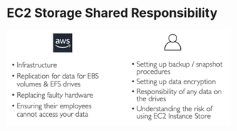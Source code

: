 # EC2 Storage Shared Responsibility

![EC2 Storage Shared Responsibility](../../images/ec2_storage/ec2_storage_shared_responsibility.png)